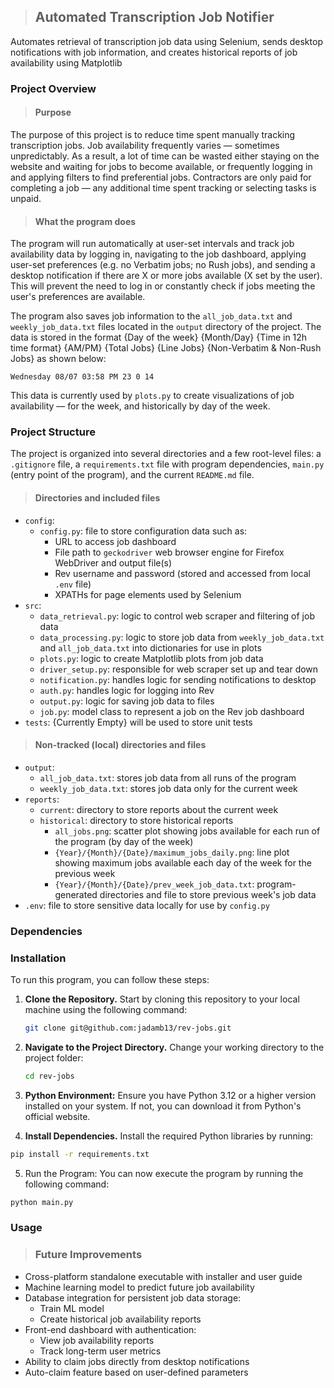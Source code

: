 >## Automated Transcription Job Notifier
Automates retrieval of transcription job data using Selenium, sends desktop notifications with job information, 
and creates historical reports of job availability using Matplotlib


### Project Overview

>#### Purpose
The purpose of this project is to reduce time spent manually tracking transcription jobs. Job availability 
frequently varies — sometimes unpredictably. As a result, a lot of time can be wasted either staying on the website 
and waiting for jobs to become available, or frequently logging in and applying filters to find preferential jobs. 
Contractors are only paid for completing a job — any additional time spent tracking or selecting tasks is unpaid.

>#### What the program does
The program will run automatically at user-set intervals and track job availability data by logging in, navigating 
to the job dashboard, applying user-set preferences (e.g. no Verbatim jobs; no Rush jobs), and sending a desktop 
notification if there are X or more jobs available (X set by the user). This will prevent the need to log in or 
constantly check if jobs meeting the user's preferences are available. 

The program also saves job information to the `all_job_data.txt` and `weekly_job_data.txt` files located in the `output` directory of the project. 
The data is stored in the format {Day of the week} {Month/Day} {Time in 12h time format} {AM/PM} {Total Jobs} 
{Line Jobs} {Non-Verbatim & Non-Rush Jobs} as shown below:

```
Wednesday 08/07 03:58 PM 23 0 14
```

This data is currently used by `plots.py` to create visualizations of job availability — for the week, and historically 
by day of the week. 

### Project Structure

The project is organized into several directories and a few root-level files: a `.gitignore` file, a `requirements.txt` 
file with program dependencies, `main.py` (entry point of the program), and the current `README.md` file.

>#### Directories and included files

- `config`: 
    - `config.py`: file to store configuration data such as:
      - URL to access job dashboard
      - File path to `geckodriver` web browser engine for Firefox WebDriver and output file(s)
      - Rev username and password (stored and accessed from local `.env` file)
      - XPATHs for page elements used by Selenium
- `src`:
    - `data_retrieval.py`: logic to control web scraper and filtering of job data
    - `data_processing.py`: logic to store job data from `weekly_job_data.txt` and `all_job_data.txt` into dictionaries for use in plots
    - `plots.py`: logic to create Matplotlib plots from job data
    - `driver_setup.py`: responsible for web scraper set up and tear down
    - `notification.py`: handles logic for sending notifications to desktop
    - `auth.py`: handles logic for logging into Rev
    - `output.py`: logic for saving job data to files
    - `job.py`: model class to represent a job on the Rev job dashboard
- `tests`: {Currently Empty} will be used to store unit tests

>#### Non-tracked (local) directories and files

- `output`:
    - `all_job_data.txt`: stores job data from all runs of the program 
    - `weekly_job_data.txt`: stores job data only for the current week
- `reports`:
    - `current`: directory to store reports about the current week
    - `historical`: directory to store historical reports 
      - `all_jobs.png`: scatter plot showing jobs available for each run of the program (by day of the week)
      - `{Year}/{Month}/{Date}/maximum_jobs_daily.png`: line plot showing maximum jobs available each day of the week for the previous week
      - `{Year}/{Month}/{Date}/prev_week_job_data.txt`: program-generated directories and file to store previous week's job data
- `.env`: file to store sensitive data locally for use by `config.py`

### Dependencies

### Installation

To run this program, you can follow these steps:

1. **Clone the Repository.** Start by cloning this repository to your local machine using the following command:

   ```bash
   git clone git@github.com:jadamb13/rev-jobs.git
   ```
2. **Navigate to the Project Directory.** Change your working directory to the project folder:

    ```bash
    cd rev-jobs
    ```
3. **Python Environment:** Ensure you have Python 3.12 or a higher version installed on your system. If not, you can 
download it from Python's official website.

4. **Install Dependencies.** Install the required Python libraries by running:

```bash
pip install -r requirements.txt
```

5. Run the Program: You can now execute the program by running the following command:

```bash
python main.py
```

### Usage

>### Future Improvements
  - Cross-platform standalone executable with installer and user guide
  - Machine learning model to predict future job availability
  - Database integration for persistent job data storage:
    - Train ML model
    - Create historical job availability reports
  - Front-end dashboard with authentication:
    - View job availability reports
    - Track long-term user metrics
  - Ability to claim jobs directly from desktop notifications
  - Auto-claim feature based on user-defined parameters